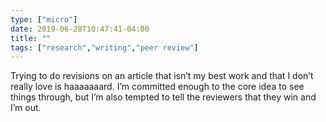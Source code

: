 ```yaml
---
type: ["micro"]
date: 2019-06-28T10:47:41-04:00
title: ""
tags: ["research","writing","peer review"]
---
```

Trying to do revisions on an article that isn’t my best work and that I don’t really love is haaaaaaard. I’m committed enough to the core idea to see things through, but I’m also tempted to tell the reviewers that they win and I’m out.
